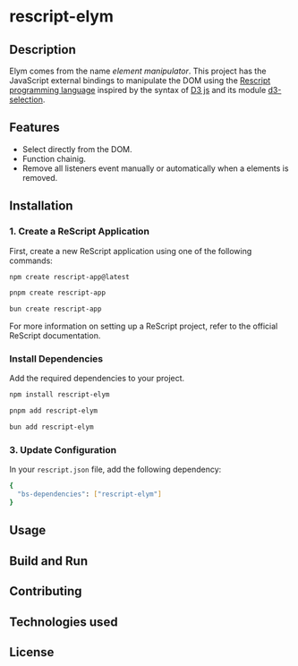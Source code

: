 # rescript-elym

## Description

Elym comes from the name *element manipulator*. This project has the JavaScript external bindings to manipulate the DOM using the [Rescript programming language](https://rescript-lang.org/) inspired by the syntax of [D3 js](https://d3js.org/) and its module [d3-selection](https://github.com/d3/d3-selection).

## Features

* Select directly from the DOM.
* Function chainig.
* Remove all listeners event manually or automatically when a elements is removed.

## Installation

### 1. Create a ReScript Application
First, create a new ReScript application using one of the following commands:

```sh
npm create rescript-app@latest
```
```sh
pnpm create rescript-app
```
```sh
bun create rescript-app
```

For more information on setting up a ReScript project, refer to the official ReScript documentation.

### Install Dependencies

Add the required dependencies to your project.

```sh
npm install rescript-elym
```
```sh
pnpm add rescript-elym
```
```sh
bun add rescript-elym
```

### 3. Update Configuration
In your `rescript.json` file, add the following dependency:

```sh
{
  "bs-dependencies": ["rescript-elym"]
}
```

## Usage



## Build and Run

## Contributing

## Technologies used

## License